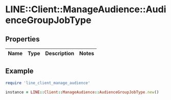 # LINE::Client::ManageAudience::AudienceGroupJobType

## Properties

| Name | Type | Description | Notes |
| ---- | ---- | ----------- | ----- |

## Example

```ruby
require 'line_client_manage_audience'

instance = LINE::Client::ManageAudience::AudienceGroupJobType.new()
```

